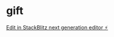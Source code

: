 # gift

[Edit in StackBlitz next generation editor ⚡️](https://stackblitz.com/~/github.com/KatDm/gift)
